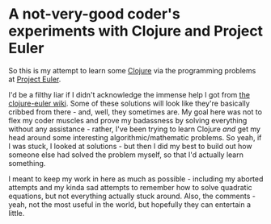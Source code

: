 A not-very-good coder's experiments with Clojure and Project Euler
==================================================================

So this is my attempt to learn some [Clojure](http://clojure.org) via
the programming problems at [Project Euler](http://projecteuler.net/).

I'd be a filthy liar if I didn't acknowledge the immense help I got
from [the clojure-euler
wiki](http://clojure-euler.wikispaces.com/). Some of these solutions
will look like they're basically cribbed from there - and, well, they
sometimes are. My goal here was not to flex my coder muscles and prove
my badassness by solving everything without any assistance - rather,
I've been trying to learn Clojure *and* get my head around some
interesting algorithmic/mathematic problems. So yeah, if I was stuck,
I looked at solutions - but then I did my best to build out how
someone else had solved the problem myself, so that I'd actually learn something.

I meant to keep my work in here as much as possible -
including my aborted attempts and my kinda sad attempts to remember
how to solve quadratic equations, but not everything actually stuck
around. Also, the comments - yeah, not the most useful in the world,
but hopefully they can entertain a little.
